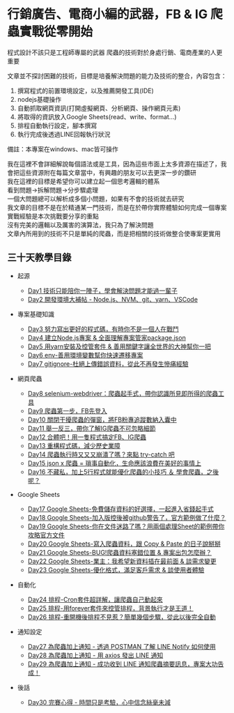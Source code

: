 # 行銷廣告、電商小編的武器，FB & IG 爬蟲實戰從零開始

程式設計不該只是工程師專屬的武器
爬蟲的技術對於身處行銷、電商產業的人更重要

文章並不探討困難的技術，目標是培養解決問題的能力及技術的整合，內容包含：
1. 撰寫程式的前置環境設定，以及推薦開發工具(IDE)
2. nodejs基礎操作
3. 自動抓取網頁資訊(打開虛擬網頁、分析網頁、操作網頁元素)
4. 將取得的資訊放入Google Sheets(read、write、format...)
5. 排程自動執行設定，腳本撰寫
6. 執行完成後透過LINE回報執行狀況

備註：本專案在windows、mac皆可操作

我在這裡不會詳細解說每個語法或是工具，因為這些市面上太多資源在描述了，我會把這些資源附在每篇文章當中，有興趣的朋友可以去更深一步的鑽研  
我在這裡的目標是希望你可以建立起一個思考邏輯的體系  
看到問題->拆解問題->分步驟處理  
一個大問題總可以解析成多個小問題，如果有不會的技術就去研究  
我文章的目標不是在於精通某一門技術，而是在於帶你實際體驗如何完成一個專案  
實戰經驗是本次挑戰要分享的重點  
沒有完美的邏輯以及厲害的演算法，我只為了解決問題  
文章內所用到的技術不只是單純的爬蟲，而是把相關的技術做整合使專案更實用  

## 三十天教學目錄

* 起源
    * [Day1 技術只能陪你一陣子，學會解決問題才能過一輩子](https://ithelp.ithome.com.tw/articles/10233268)
    * [Day2 開發環境大補帖 - Node.js、NVM、git、yarn、VSCode](https://ithelp.ithome.com.tw/articles/10238321)

* 專案基礎知識
    * [Day3 努力寫出更好的程式碼，有時你不是一個人在戰鬥](https://ithelp.ithome.com.tw/articles/10239089)
    * [Day4 建立Node.js專案 & 全面理解專案管家package.json](https://ithelp.ithome.com.tw/articles/10239752)
    * [Day5 用yarn安裝及控管套件 & 善用關鍵字讓全世界的大神幫你一把](https://ithelp.ithome.com.tw/articles/10240439)
    * [Day6 env-善用環境變數幫你快速遷移專案](https://ithelp.ithome.com.tw/articles/10241057)
    * [Day7 gitignore-杜絕上傳錯誤資料，從此不再發生慘痛經驗](https://ithelp.ithome.com.tw/articles/10241730)

* 網頁爬蟲
    * [Day8 selenium-webdriver：爬蟲起手式，帶你認識所見即所得的爬蟲工具](https://ithelp.ithome.com.tw/articles/10241791)
    * [Day9 爬蟲第一步，FB先登入](https://ithelp.ithome.com.tw/articles/10242625)
    * [Day10 關閉干擾爬蟲的彈窗，將FB粉專追蹤數納入囊中](https://ithelp.ithome.com.tw/articles/10243683)
    * [Day11 舉一反三，帶你了解IG爬蟲不可忽略細節](https://ithelp.ithome.com.tw/articles/10243874)
    * [Day12 合體吧！用一隻程式搞定FB、IG爬蟲](https://ithelp.ithome.com.tw/articles/10243941)
    * [Day13 重構程式碼，減少歷史業障](https://ithelp.ithome.com.tw/articles/10243960)
    * [Day14 爬蟲執行時又又又崩潰了嗎？來點 try-catch 吧](https://ithelp.ithome.com.tw/articles/10243972)
    * [Day15 json x 爬蟲 = 瑣事自動化，生命應該浪費在美好的事情上](https://ithelp.ithome.com.tw/articles/10244326)
    * [Day16 不藏私，加上5行程式就能優化爬蟲的小技巧 ＆ 學會爬蟲，之後呢？](https://ithelp.ithome.com.tw/articles/10244446)

* Google Sheets
    * [Day17 Google Sheets-免費儲存資料的好選擇，一起進入省錢起手式](https://ithelp.ithome.com.tw/articles/10244557)
    * [Day18 Google Sheets-加入版控後被github警告了，官方範例做了什麼？](https://ithelp.ithome.com.tw/articles/10244569)
    * [Day19 Google Sheets-你在文件迷路了嗎？用兩個處理Sheet的範例帶你攻略官方文件](https://ithelp.ithome.com.tw/articles/10246473)
    * [Day20 Google Sheets-寫入爬蟲資料，跟 Copy & Paste 的日子說掰掰](https://ithelp.ithome.com.tw/articles/10247562)
    * [Day21 Google Sheets-BUG!爬蟲資料塞錯位置 & 專案出包怎麼辦？](https://ithelp.ithome.com.tw/articles/10248227)
    * [Day22 Google Sheets-業主：我希望新資料插在最前面 & 談需求變更](https://ithelp.ithome.com.tw/articles/10248352)
    * [Day23 Google Sheets-優化格式，滿足客戶需求 & 談使用者體驗](https://ithelp.ithome.com.tw/articles/10249403)

* 自動化
    * [Day24 排程-Cron套件超詳解，讓爬蟲自己動起來](https://ithelp.ithome.com.tw/articles/10249462)
    * [Day25 排程-用forever套件來控管排程，背景執行才是王道！](https://ithelp.ithome.com.tw/articles/10250083)
    * [Day26 排程-重開機後排程不見惹？簡單幾個步驟，從此以後完全自動](https://ithelp.ithome.com.tw/articles/10250811)

* 通知設定
    * [Day27 為爬蟲加上通知 - 透過 POSTMAN 了解 LINE Notify 如何使用](https://ithelp.ithome.com.tw/articles/10251217)
    * [Day28 為爬蟲加上通知 - 用 axios 發出 LINE 通知](https://ithelp.ithome.com.tw/articles/10251419)
    * [Day29 為爬蟲加上通知 - 成功收到 LINE 通知爬蟲摘要訊息，專案大功告成！](https://ithelp.ithome.com.tw/articles/10251647)

* 後話
    * [Day30 完賽心得 - 時間只是考驗，心中信念絲毫未減](https://ithelp.ithome.com.tw/articles/10252816)

